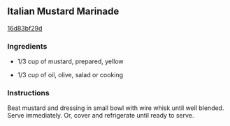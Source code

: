 ## Italian Mustard Marinade

[16d83bf29d](http://www.kraftrecipes.com/recipes/italian-mustard-marinade-91917.aspx)

### Ingredients

 - 1/3 cup of mustard, prepared, yellow

 - 1/3 cup of oil, olive, salad or cooking

### Instructions

Beat mustard and dressing in small bowl with wire whisk until well blended. Serve immediately. Or, cover and refrigerate until ready to serve.